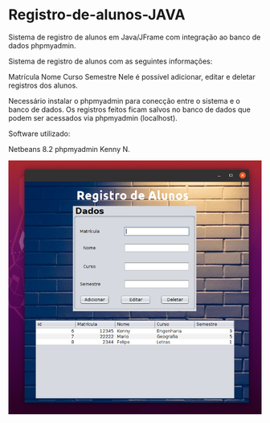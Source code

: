 # Registro-de-alunos-JAVA

Sistema de registro de alunos em Java/JFrame com integração ao banco de dados phpmyadmin.

Sistema de registro de alunos com as seguintes informações:

Matrícula
Nome
Curso
Semestre
Nele é possível adicionar, editar e deletar registros dos alunos.

Necessário instalar o phpmyadmin para conecção entre o sistema e o banco de dados. Os registros feitos ficam salvos no banco de dados que podem ser acessados via phpmyadmin (localhost).

Software utilizado:

Netbeans 8.2
phpmyadmin
Kenny N.

![alt text](https://github.com/kennynakamura/Registro-de-alunos-JAVA/blob/master/img2.png?raw=true)
